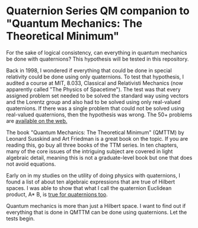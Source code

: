 # Quaternion Series QM companion to "Quantum Mechanics: The Theoretical Minimum"

For the sake of logical consistency, can everything in quantum mechanics be
done with quaternions? This hypothesis will be tested in this repository.

Back in 1998, I wondered if everything that could be done in special relativity
could be done using only quaternions. To test that hypothesis, I audited a
course at MIT, 8.033, Classical and Relativisti Mechanics (now apparently
called "The Physics of Spacetime"). The test was that every assigned problem
set needed to be solved the standard way using vectors and the Lorentz group
and also had to be solved using only real-valued quaternions. If there was a
single problem that could not be solved using real-valued quaternions, then
the hypothesis was wrong. The 50+ problems are [available on the
web.](https://dougsweetser.github.io/SRQ/)

The book "Quantum Mechanics: The Theoretical Minimum" (QMTTM) by Leonard Susskind and
Art Friedman is a great book on the topic. If you are reading this, go buy
all three books of the TTM series. In ten chapters, many of the core issues of
the intriguing subject are covered in light algebraic detail, meaning this is
not a graduate-level book but one that does not avoid equations.

Early on in my studies on the utility of doing physics with quaternions, I
found a list of about ten algebraic expressions that are true of Hilbert
spaces. I was able to show that what I call the quaternion Euclidean product, A\* B, 
is [true for quaternions too](https://dougsweetser.github.io/Q/QM/bracket_notation/).

Quantum mechanics is more than just a Hilbert space. I want to find out if
everything that is done in QMTTM can be done using quaternions. Let the tests
begin.
